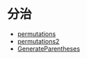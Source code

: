 # **分治**

* [permutations](./permutations.md)
* [permutations2](./permutations2.md) 
* [GenerateParentheses](./GenerateParentheses.md) 